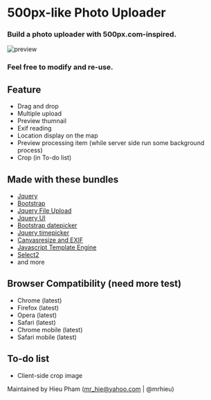 # 500px-like Photo Uploader
### Build a photo uploader with 500px.com-inspired.
![preview](https://raw.github.com/mrhieu/500pxupload/b94f090ee11d6023d2eaae3fcd66f96bd696fad8/img/preview.jpg)
### Feel free to modify and re-use.

## Feature
* Drag and drop
* Multiple upload
* Preview thumnail
* Exif reading
* Location display on the map
* Preview processing item (while server side run some background process)
* Crop (in To-do list)

## Made with these bundles
* [Jquery](http://jquery.com)
* [Bootstrap](http://getbootstrap.com)
* [Jquery File Upload](https://github.com/blueimp/jQuery-File-Upload)
* [Jquery UI](http://codeorigin.jquery.com/ui/)
* [Bootstrap datepicker](http://eternicode.github.io/bootstrap-datepicker/)
* [Jquery timepicker](http://jonthornton.github.io/jquery-timepicker/)
* [Canvasresize and EXIF](https://github.com/gokercebeci/canvasResize)
* [Javascript Template Engine](https://github.com/blueimp/JavaScript-Templates)
* [Select2](http://ivaynberg.github.io/select2/)
* and more

## Browser Compatibility (need more test)
* Chrome (latest)
* Firefox (latest)
* Opera (latest)
* Safari (latest)
* Chrome mobile (latest)
* Safari mobile (latest)

## To-do list
* Client-side crop image

Maintained by Hieu Pham (mr_hie@yahoo.com | @mrhieu)